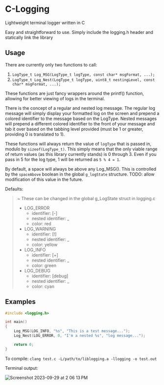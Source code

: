 # C-Logging
Lightweight terminal logger written in C

Easy and straightforward to use. Simply include the logging.h header and statically link the library

## Usage
There are currently only two functions to call:
1. `LogType_t Log_MSG(LogType_t logType, const char* msgFormat, ...);`
2. `LogType_t Log_Nest(LogType_t logType, uint8_t nestingLevel, const char* msgFormat, ...);`

These functions are just fancy wrappers around the printf() function, allowing for better viewing of logs in the terminal.

There is the concept of a regular and nested log message. The regular log message will simply display your formatted log on the screen and prepend a colored identifier to the message based on the LogType. Nested messages will prepend a different colored identifier to the front of your message and tab it over based on the tabbing level provided (must be 1 or greater, providing 0 is translated to 1).

These functions will always return the value of `logType` that is passed in, modulo by `sizeof(LogType_t)`. This simply means that the only viable range of return values (as this library currently stands) is 0 through 3. Even if you pass in 5 for the log type, 1 will be returned as `5 % 4 = 1`.

By default, a space will always be above any Log_MSG(). This is controlled by the `spaceAbove` boolean in the global `g_logState` structure. TODO: allow modification of this value in the future.

Defaults:
> ~ These can be changed in the global g_LogState struct in logging.c
> 
> - LOG_ERROR
>     + identifier:           [-]
>     + nested identifier:    \_
>     + color:                red
> - LOG_WARNING
>     + identifier:           [!]
>     + nested identifier:    \_
>     + color:                yellow
> - LOG_INFO
>     + identifier:           [+]
>     + nested identifier:    \_
>     + color:                green
> - LOG_DEBUG
>     + identifier:           [debug]
>     + nested identifier:    \_
>     + color:                cyan

## Examples
```c
#include <logging.h>

int main()
{
    Log_MSG(LOG_INFO, "%s", "This is a test message...");
    Log_Nest(LOG_ERROR, 0, "I'm a nested %s", "log message...");

    return 0;
}
```

To compile: `clang test.c -L/path/to/liblogging.a -llogging -o test.out`

Terminal output:

![Screenshot 2023-09-29 at 2 06 13 PM](https://github.com/SacredSqueegee/C-Logging/assets/16947007/27043d15-d57e-4f0a-9dc1-84c38eb8a1b7)
